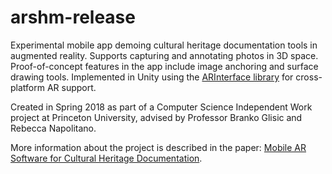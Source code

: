 # arshm-release

Experimental mobile app demoing cultural heritage documentation tools in augmented reality. Supports capturing and annotating photos in 3D space. Proof-of-concept features in the app include image anchoring and surface drawing tools. Implemented in Unity using the [ARInterface library](https://github.com/Unity-Technologies/experimental-ARInterface) for cross-platform AR support.

Created in Spring 2018 as part of a Computer Science Independent Work project at Princeton University, advised by Professor Branko Glisic and Rebecca Napolitano.

More information about the project is described in the paper: [Mobile AR Software for Cultural Heritage Documentation](written_final_report.pdf).
